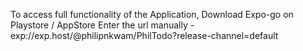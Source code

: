 To access full functionality of the Application, 
Download Expo-go on Playstore / AppStore
Enter the url manually - exp://exp.host/@philipnkwam/PhilTodo?release-channel=default
